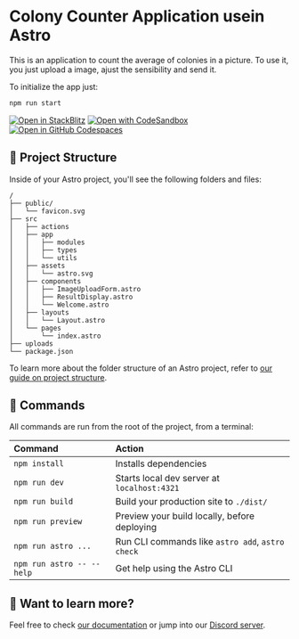 # Colony Counter Application usein Astro

This is an application to count the average of colonies in a picture. To use it, you just upload a image, ajust the sensibility and send it.

To initialize the app just:

```bash
npm run start
```

[![Open in StackBlitz](https://developer.stackblitz.com/img/open_in_stackblitz.svg)](https://stackblitz.com/github/snithfferx/cocoa)
[![Open with CodeSandbox](https://assets.codesandbox.io/github/button-edit-lime.svg)](https://codesandbox.io/p/sandbox/github/snithfferx/cocoa)
[![Open in GitHub Codespaces](https://github.com/codespaces/badge.svg)](https://codespaces.new/snithfferx/cocoa)

## 🚀 Project Structure

Inside of your Astro project, you'll see the following folders and files:

```text
/
├── public/
│   └── favicon.svg
├── src
│   ├── actions
│   ├── app
│   │   ├── modules
│   │   ├── types
│   │   └── utils
│   ├── assets
│   │   └── astro.svg
│   ├── components
│   │   ├── ImageUploadForm.astro
│   │   ├── ResultDisplay.astro
│   │   └── Welcome.astro
│   ├── layouts
│   │   └── Layout.astro
│   └── pages
│       └── index.astro
├── uploads
└── package.json
```

To learn more about the folder structure of an Astro project, refer to [our guide on project structure](https://docs.astro.build/en/basics/project-structure/).

## 🧞 Commands

All commands are run from the root of the project, from a terminal:

| Command                   | Action                                           |
| :------------------------ | :----------------------------------------------- |
| `npm install`             | Installs dependencies                            |
| `npm run dev`             | Starts local dev server at `localhost:4321`      |
| `npm run build`           | Build your production site to `./dist/`          |
| `npm run preview`         | Preview your build locally, before deploying     |
| `npm run astro ...`       | Run CLI commands like `astro add`, `astro check` |
| `npm run astro -- --help` | Get help using the Astro CLI                     |

## 👀 Want to learn more?

Feel free to check [our documentation](https://docs.astro.build) or jump into our [Discord server](https://astro.build/chat).
